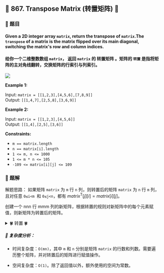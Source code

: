 ## &#127800; 867. Transpose Matrix (转置矩阵) &#127800;

### &#127826; 题目

#### Given a 2D integer array `matrix`, return the transpose of `matrix`.The `transpose` of a matrix is the matrix flipped over its main diagonal, switching the matrix's row and column indices.

#### 给你一个二维整数数组 `matrix`， 返回 `matrix` 的 转置矩阵 。矩阵的 `转置` 是指将矩阵的主对角线翻转，交换矩阵的行索引与列索引。

![](http://lc-dDwI9S44.cn-n1.lcfile.com/10c36d076ae9e19fab3b.png/Leetcode_867.png)

**Example 1:**<br>

Input: `matrix = [[1,2,3],[4,5,6],[7,8,9]]`<br>
Output: `[[1,4,7],[2,5,8],[3,6,9]]`<br>

**Example 2:**<br>

Input: `matrix = [[1,2,3],[4,5,6]]`<br>
Output: `[[1,4],[2,5],[3,6]]`<br>


**Constraints:**

- `m == matrix.length`
- `n == matrix[i].length`
- `1 <= m, n <= 1000`
- `1 <= m * n <= 105`
- `-109 <= matrix[i][j] <= 109`

### &#127826; 题解

解题思路：
如果矩阵 `matrix` 为 `m` 行 `n` 列，则转置后的矩阵 `matrix` 为 `n` 行 `m` 列，且对任意 `0≤i<m `和 `0≤j<n`，都有 ${\textit{matrix}^\text{T}[j][i]=\textit{matrix}[i][j]}$。

创建一个 nnn 行 mmm 列的新矩阵，根据转置的规则对新矩阵中的每个元素赋值，则新矩阵为转置后的矩阵。

<details>
<summary>&#127808; 转置 &#127808;</summary>

```java
class Solution {
    public int[][] transpose(int[][] matrix) {
        int m = matrix.length, n = matrix[0].length;
        int[][] transposed = new int[n][m];
        for (int i = 0; i < m; i++) {
            for (int j = 0; j < n; j++) {
                transposed[j][i] = matrix[i][j];
            }
        }
        return transposed;
    }
}

```
</details>
  
##### &#127826; 复杂度分析：

- 时间复杂度：`O(mn)`，其中 `m` 和 `n` 分别是矩阵 `matrix` 的行数和列数。需要遍历整个矩阵，并对转置后的矩阵进行赋值操作。

- 空间复杂度：`O(1)`。除了返回值以外，额外使用的空间为常数。